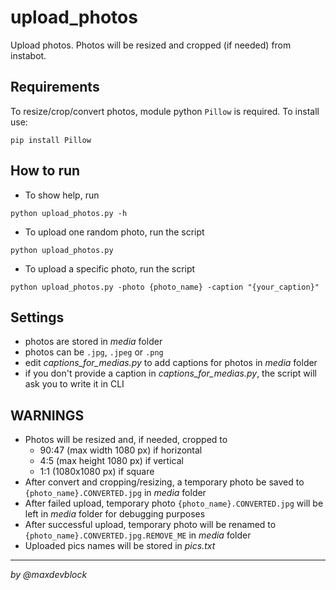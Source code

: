 # upload_photos
Upload photos. Photos will be resized and cropped (if needed) from instabot.

## Requirements
To resize/crop/convert photos, module python `Pillow` is required. To install use:
```
pip install Pillow
```

## How to run
- To show help, run
```
python upload_photos.py -h
```
- To upload one random photo, run the script
```
python upload_photos.py
```
- To upload a specific photo, run the script
```
python upload_photos.py -photo {photo_name} -caption "{your_caption}"
```

## Settings
- photos are stored in _media_ folder
- photos can be `.jpg`, `.jpeg` or `.png`
- edit _captions_for_medias.py_ to add captions for photos in _media_ folder
- if you don't provide a caption in _captions_for_medias.py_, the script will ask you to write it in CLI

## WARNINGS
- Photos will be resized and, if needed, cropped to
  - 90:47 (max width 1080 px) if horizontal
  - 4:5 (max height 1080 px) if vertical
  - 1:1 (1080x1080 px) if square
- After convert and cropping/resizing, a temporary photo be saved to `{photo_name}.CONVERTED.jpg` in _media_ folder
- After failed upload, temporary photo `{photo_name}.CONVERTED.jpg` will be left in _media_ folder for debugging purposes
- After successful upload, temporary photo will be renamed to `{photo_name}.CONVERTED.jpg.REMOVE_ME` in _media_ folder
- Uploaded pics names will be stored in _pics.txt_
___
_by @maxdevblock_
